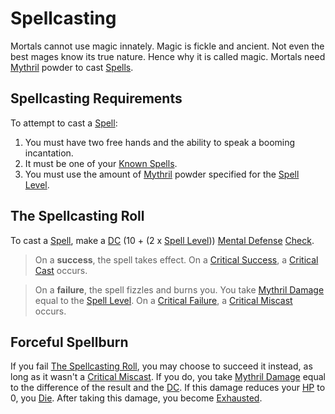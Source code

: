 # Spellcasting

Mortals cannot use magic innately. Magic is fickle and ancient. Not even the best mages know its true nature. Hence why it is called magic. Mortals need [Mythril](Mythril.md) powder to cast [Spells](../Spells.md).

## Spellcasting Requirements

To attempt to cast a [Spell](../Spells.md):

1. You must have two free hands and the ability to speak a booming incantation.
2. It must be one of your [Known Spells](Spell%20Learning/Known%20Spells.md).
3. You must use the amount of [Mythril](Mythril.md) powder specified for the [Spell Level](../Spells/Spell%20Level.md).

## The Spellcasting Roll

To cast a [Spell](../Spells.md), make a [DC](../../Game%20Procedures/Core%20Procedures/DC.md) (10 + (2 x [Spell Level](../Spells/Spell%20Level.md))) [Mental Defense](../../Player%20Characters/Derived%20Statistics/Mental%20Defense.md) [Check](../../Game%20Procedures/Core%20Procedures/Check.md).

>On a **success**, the spell takes effect.
>On a [Critical Success](../../Game%20Procedures/Die%20Rolling%20Mechanics/Critical%20Success.md), a [Critical Cast](../../Game%20Procedures/Die%20Rolling%20Mechanics/Critical%20Cast.md) occurs.

>On a **failure**, the spell fizzles and burns you.
>You take [Mythril Damage](../../Game%20Procedures/Combat/Damage%20Types/Mythril%20Damage.md) equal to the [Spell Level](../Spells/Spell%20Level.md).
>On a [Critical Failure](../../Game%20Procedures/Die%20Rolling%20Mechanics/Critical%20Failure.md), a [Critical Miscast](../../Game%20Procedures/Die%20Rolling%20Mechanics/Critical%20Miscast.md) occurs.

## Forceful Spellburn

If you fail [The Spellcasting Roll](#The%20Spellcasting%20Roll), you may choose to succeed it instead, as long as it wasn't a [Critical Miscast](../../Game%20Procedures/Die%20Rolling%20Mechanics/Critical%20Miscast.md). If you do, you take [Mythril Damage](../../Game%20Procedures/Combat/Damage%20Types/Mythril%20Damage.md) equal to the difference of the result and the [DC](../../Game%20Procedures/Core%20Procedures/DC.md). If this damage reduces your [HP](../../Player%20Characters/Derived%20Statistics/Hit%20Points.md) to 0, you [Die](../../Game%20Procedures/Conditions/Dying.md#Dead). After taking this damage, you become [Exhausted](../../Game%20Procedures/Conditions/Exhausted.md).
